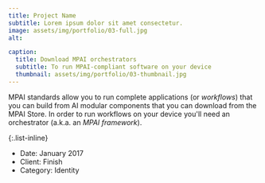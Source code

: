 ```yaml
---
title: Project Name
subtitle: Lorem ipsum dolor sit amet consectetur.
image: assets/img/portfolio/03-full.jpg
alt: 

caption:
  title: Download MPAI orchestrators
  subtitle: To run MPAI-compliant software on your device
  thumbnail: assets/img/portfolio/03-thumbnail.jpg
---
```

MPAI standards allow you to run complete applications (or _workflows_) that you can build from AI modular components that you can download from the MPAI Store. In order to run workflows on your device you'll need an orchestrator (a.k.a. an _MPAI framework_).

{:.list-inline}
- Date: January 2017
- Client: Finish
- Category: Identity

